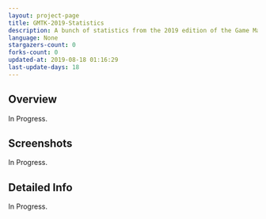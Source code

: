 ```yaml
---
layout: project-page
title: GMTK-2019-Statistics
description: A bunch of statistics from the 2019 edition of the Game Maker ToolKit Game Jam
language: None
stargazers-count: 0
forks-count: 0
updated-at: 2019-08-18 01:16:29
last-update-days: 18
---
```

<!---
Gregoire Boiron <gregoire.boiron@gmail.com>
Copyright (c) 2018 Gregoire Boiron  All Rights Reserved.
--->

Overview
--------------------
In Progress.

Screenshots
--------------------
In Progress.

Detailed Info
--------------------
In Progress.

